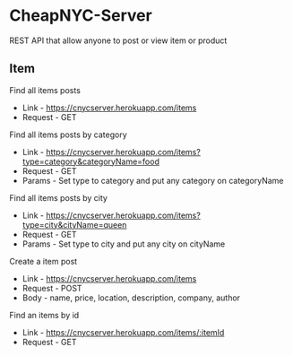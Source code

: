 # CheapNYC-Server

REST API that allow anyone to post or view item or product

## Item
Find all items posts
* Link - https://cnycserver.herokuapp.com/items
* Request - GET

Find all items posts by category
* Link - https://cnycserver.herokuapp.com/items?type=category&categoryName=food
* Request - GET
* Params - Set type to category and put any category on categoryName

Find all items posts by city
* Link - https://cnycserver.herokuapp.com/items?type=city&cityName=queen
* Request - GET
* Params - Set type to city and put any city on cityName

Create a item post
* Link - https://cnycserver.herokuapp.com/items
* Request - POST
* Body - name, price, location, description, company, author

Find an items by id
* Link - https://cnycserver.herokuapp.com/items/:itemId
* Request - GET
